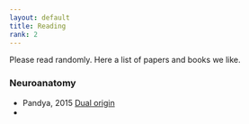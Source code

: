 ```yaml
---
layout: default
title: Reading
rank: 2
---
```


Please read randomly. Here a list of papers and books we like.

### Neuroanatomy
- Pandya, 2015 [Dual origin](https://books.google.ca/books?hl=en&lr=&id=sIraCQAAQBAJ&oi=fnd&pg=PR3&ots=f0_Te5cL2m&sig=oQykO2Q3fAT6SMyeYw0fFUn1tpA&redir_esc=y#v=onepage&q&f=false)
- 


